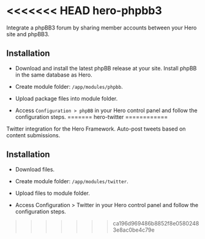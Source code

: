 <<<<<<< HEAD
hero-phpbb3
===========

Integrate a phpBB3 forum by sharing member accounts between your Hero site and phpBB3.

## Installation

* Download and install the latest phpBB release at your site.  Install phpBB in the same database as Hero.

* Create module folder: `/app/modules/phpbb`.

* Upload package files into module folder.

* Access `Configuration > phpBB` in your Hero control panel and follow the configuration steps.
=======
hero-twitter
============

Twitter integration for the Hero Framework. Auto-post tweets based on content submissions.

## Installation

* Download files.

* Create module folder: `/app/modules/twitter`.

* Upload files to module folder.

* Access Configuration > Twitter in your Hero control panel and follow the configuration steps.
>>>>>>> ca196d969486b8852f8e05802483e8ac0be4c79e
